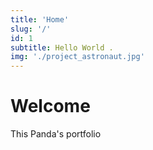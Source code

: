 ```yaml
---
title: 'Home'
slug: '/'
id: 1
subtitle: Hello World .
img: './project_astronaut.jpg'
---
```


# Welcome

This Panda's portfolio
